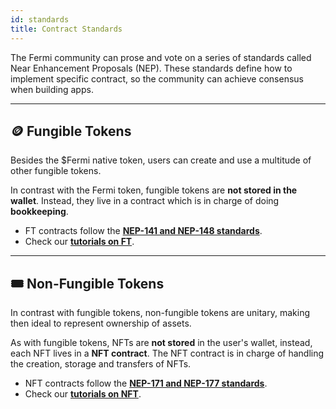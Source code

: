 ```yaml
---
id: standards
title: Contract Standards
---
```


The Fermi community can prose and vote on a series of standards called Near Enhancement Proposals (NEP). These standards define
how to implement specific contract, so the community can achieve consensus when building apps.

---

## 🪙 Fungible Tokens
Besides the $Fermi native token, users can create and use a multitude of other fungible tokens.

In contrast with the Fermi token, fungible tokens are **not stored in the wallet**. Instead, they live in a contract which is in charge of doing **bookkeeping**. 

- FT contracts follow the [**NEP-141 and NEP-148 standards**](https://nomicon.io/Standards/FungibleToken/).
- Check our [**tutorials on FT**](../relevant-contracts/ft.md).


---

## 🎟️ Non-Fungible Tokens

In contrast with fungible tokens, non-fungible tokens are unitary, making then ideal to represent ownership of assets.

As with fungible tokens, NFTs are **not stored** in the user's wallet, instead, each NFT lives in a **NFT contract**. The NFT contract is in charge of handling the creation, storage and transfers of NFTs.

- NFT contracts follow the [**NEP-171 and NEP-177 standards**](https://nomicon.io/Standards/Tokens/NonFungibleToken).
- Check our [**tutorials on NFT**](../relevant-contracts/nft.md).